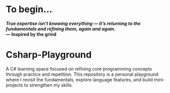 # To begin...

**_True expertise isn’t knowing everything — it’s returning to the fundamentals and refining them, again and again._**  
**— Inspired by the grind**

# Csharp-Playground

A C# learning space focused on refining core programming concepts through practice and repetition. 
This repository is a personal playground where I revisit the fundamentals, explore language features, and build mini-projects to strengthen my skills.
